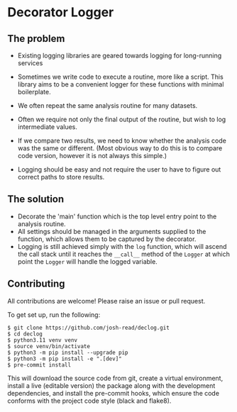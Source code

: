 # **Dec**orator **Log**ger

## The problem

- Existing logging libraries are geared towards logging for
  long-running services
- Sometimes we write code to execute a routine, more like a
  script. This library aims to be a convenient logger for these
  functions with minimal boilerplate.

- We often repeat the same analysis routine for many datasets.
- Often we require not only the final output of the routine, but wish to
  log intermediate values.
- If we compare two results, we need to know whether the analysis
  code was the same or different. (Most obvious way to do this is
  to compare code version, however it is not always this simple.)
- Logging should be easy and not require the user to have to figure
  out correct paths to store results.

## The solution

- Decorate the 'main' function which is the top level entry point to the
  analysis routine.
- All settings should be managed in the arguments
  supplied to the function, which allows them to be captured by the decorator.
- Logging is still achieved simply with the `log` function, which will ascend
  the call stack until it reaches the `__call__` method of the `Logger` at
  which point the `Logger` will handle the logged variable.

## Contributing

All contributions are welcome! Please raise an issue or pull request.

To get set up, run the following:

```commandline
$ git clone https://github.com/josh-read/declog.git
$ cd declog
$ python3.11 venv venv
$ source venv/bin/activate
$ python3 -m pip install --upgrade pip
$ python3 -m pip install -e ".[dev]"
$ pre-commit install
```

This will download the source code from git, create a virtual environment,
install a live (editable version) the package along with the development
dependencies, and install the pre-commit hooks, which ensure the code conforms
with the project code style (black and flake8).